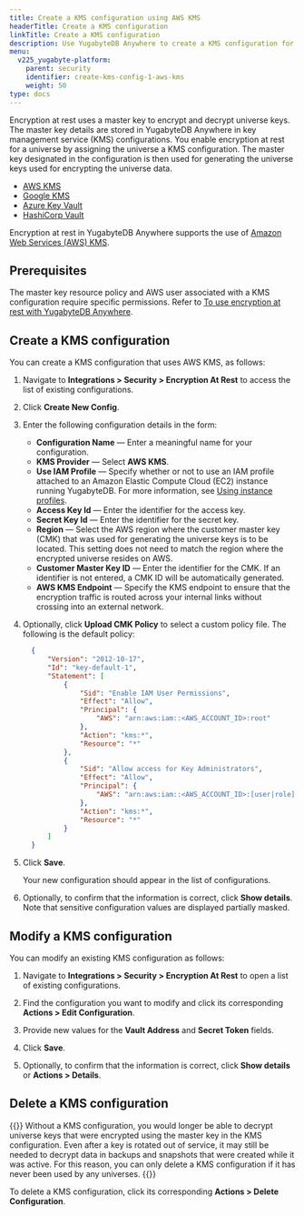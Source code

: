 ```yaml
---
title: Create a KMS configuration using AWS KMS
headerTitle: Create a KMS configuration
linkTitle: Create a KMS configuration
description: Use YugabyteDB Anywhere to create a KMS configuration for Amazon Web Services (AWS) KMS.
menu:
  v225_yugabyte-platform:
    parent: security
    identifier: create-kms-config-1-aws-kms
    weight: 50
type: docs
---
```


Encryption at rest uses a master key to encrypt and decrypt universe keys. The master key details are stored in YugabyteDB Anywhere in key management service (KMS) configurations. You enable encryption at rest for a universe by assigning the universe a KMS configuration. The master key designated in the configuration is then used for generating the universe keys used for encrypting the universe data.

<ul class="nav nav-tabs-alt nav-tabs-yb">
  <li >
    <a href="../aws-kms/" class="nav-link active">
      <i class="fa-brands fa-aws" aria-hidden="true"></i>
      AWS KMS
    </a>
  </li>
  <li >
    <a href="../google-kms/" class="nav-link">
      <i class="fa-brands fa-google" aria-hidden="true"></i>
      Google KMS
    </a>
  </li>

  <li >
    <a href="../azure-kms/" class="nav-link">
      <i class="icon-azure" aria-hidden="true"></i>
      Azure Key Vault
    </a>
  </li>

  <li >
    <a href="../hashicorp-kms/" class="nav-link">
      <i class="icon-postgres" aria-hidden="true"></i>
      HashiCorp Vault
    </a>
  </li>

</ul>

Encryption at rest in YugabyteDB Anywhere supports the use of [Amazon Web Services (AWS) KMS](https://aws.amazon.com/kms/).

## Prerequisites

The master key resource policy and AWS user associated with a KMS configuration require specific permissions. Refer to [To use encryption at rest with YugabyteDB Anywhere](../../../prepare/cloud-permissions/cloud-permissions-ear/).

## Create a KMS configuration

You can create a KMS configuration that uses AWS KMS, as follows:

1. Navigate to **Integrations > Security > Encryption At Rest** to access the list of existing configurations.

1. Click **Create New Config**.

1. Enter the following configuration details in the form:

    - **Configuration Name** — Enter a meaningful name for your configuration.
    - **KMS Provider** — Select **AWS KMS**.
    - **Use IAM Profile** — Specify whether or not to use an IAM profile attached to an Amazon Elastic Compute Cloud (EC2) instance running YugabyteDB. For more information, see [Using instance profiles](https://docs.aws.amazon.com/IAM/latest/UserGuide/id_roles_use_switch-role-ec2_instance-profiles.html).
    - **Access Key Id** — Enter the identifier for the access key.
    - **Secret Key Id** — Enter the identifier for the secret key.
    - **Region** — Select the AWS region where the customer master key (CMK) that was used for generating the universe keys is to be located. This setting does not need to match the region where the encrypted universe resides on AWS.
    - **Customer Master Key ID** — Enter the identifier for the CMK. If an identifier is not entered, a CMK ID will be automatically generated.
    - **AWS KMS Endpoint** — Specify the KMS endpoint to ensure that the encryption traffic is routed across your internal links without crossing into an external network.

1. Optionally, click **Upload CMK Policy** to select a custom policy file. The following is the default policy:

    ```json
      {
          "Version": "2012-10-17",
          "Id": "key-default-1",
          "Statement": [
              {
                  "Sid": "Enable IAM User Permissions",
                  "Effect": "Allow",
                  "Principal": {
                      "AWS": "arn:aws:iam::<AWS_ACCOUNT_ID>:root"
                  },
                  "Action": "kms:*",
                  "Resource": "*"
              },
              {
                  "Sid": "Allow access for Key Administrators",
                  "Effect": "Allow",
                  "Principal": {
                      "AWS": "arn:aws:iam::<AWS_ACCOUNT_ID>:[user|role]{1}/[<USER_NAME>|<ROLE_NAME>]{1}"
                  },
                  "Action": "kms:*",
                  "Resource": "*"
              }
          ]
      }
    ```

1. Click **Save**.

    Your new configuration should appear in the list of configurations.

1. Optionally, to confirm that the information is correct, click **Show details**. Note that sensitive configuration values are displayed partially masked.

## Modify a KMS configuration

You can modify an existing KMS configuration as follows:

1. Navigate to **Integrations > Security > Encryption At Rest** to open a list of existing configurations.

1. Find the configuration you want to modify and click its corresponding **Actions > Edit Configuration**.

1. Provide new values for the **Vault Address** and **Secret Token** fields.

1. Click **Save**.

1. Optionally, to confirm that the information is correct, click **Show details** or **Actions > Details**.

## Delete a KMS configuration

{{<note title="Note">}}
Without a KMS configuration, you would longer be able to decrypt universe keys that were encrypted using the master key in the KMS configuration. Even after a key is rotated out of service, it may still be needed to decrypt data in backups and snapshots that were created while it was active. For this reason, you can only delete a KMS configuration if it has never been used by any universes.
{{</note>}}

To delete a KMS configuration, click its corresponding **Actions > Delete Configuration**.
